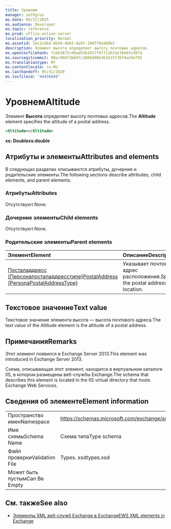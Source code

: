 ```yaml
---
title: Уровнем
manager: sethgros
ms.date: 09/17/2015
ms.audience: Developer
ms.topic: reference
ms.prod: office-online-server
localization_priority: Normal
ms.assetid: 14c2c8bd-db54-4b03-9a97-190ff9e908b3
description: Элемент высота определяет высоту почтовых адресов.
ms.openlocfilehash: 7cbb3872cd0ad53b1617f9f712633e19e6fe397d
ms.sourcegitcommit: 88ec988f2bb67c1866d06b361615f3674a24e795
ms.translationtype: MT
ms.contentlocale: ru-RU
ms.lasthandoff: 05/31/2020
ms.locfileid: "44458840"
---
```

# <a name="altitude"></a><span data-ttu-id="90931-103">Уровнем</span><span class="sxs-lookup"><span data-stu-id="90931-103">Altitude</span></span>

<span data-ttu-id="90931-104">Элемент **Высота** определяет высоту почтовых адресов.</span><span class="sxs-lookup"><span data-stu-id="90931-104">The **Altitude** element specifies the altitude of a postal address.</span></span> 
  
```XML
<Altitude></Altitude>
```

 <span data-ttu-id="90931-105">**xs: Double**</span><span class="sxs-lookup"><span data-stu-id="90931-105">**xs:double**</span></span>
## <a name="attributes-and-elements"></a><span data-ttu-id="90931-106">Атрибуты и элементы</span><span class="sxs-lookup"><span data-stu-id="90931-106">Attributes and elements</span></span>

<span data-ttu-id="90931-107">В следующих разделах описываются атрибуты, дочерние и родительские элементы.</span><span class="sxs-lookup"><span data-stu-id="90931-107">The following sections describe attributes, child elements, and parent elements.</span></span>
  
### <a name="attributes"></a><span data-ttu-id="90931-108">Атрибуты</span><span class="sxs-lookup"><span data-stu-id="90931-108">Attributes</span></span>

<span data-ttu-id="90931-109">Отсутствуют.</span><span class="sxs-lookup"><span data-stu-id="90931-109">None.</span></span>
  
### <a name="child-elements"></a><span data-ttu-id="90931-110">Дочерние элементы</span><span class="sxs-lookup"><span data-stu-id="90931-110">Child elements</span></span>

<span data-ttu-id="90931-111">Отсутствуют.</span><span class="sxs-lookup"><span data-stu-id="90931-111">None.</span></span>
  
### <a name="parent-elements"></a><span data-ttu-id="90931-112">Родительские элементы</span><span class="sxs-lookup"><span data-stu-id="90931-112">Parent elements</span></span>

|<span data-ttu-id="90931-113">**Элемент**</span><span class="sxs-lookup"><span data-stu-id="90931-113">**Element**</span></span>|<span data-ttu-id="90931-114">**Описание**</span><span class="sxs-lookup"><span data-stu-id="90931-114">**Description**</span></span>|
|:-----|:-----|
|[<span data-ttu-id="90931-115">Посталаддресс (Персонапосталаддресстипе)</span><span class="sxs-lookup"><span data-stu-id="90931-115">PostalAddress (PersonaPostalAddressType)</span></span>](postaladdress-personapostaladdresstype.md) <br/> |<span data-ttu-id="90931-116">Указывает почтовый адрес расположения.</span><span class="sxs-lookup"><span data-stu-id="90931-116">Specifies the postal address of the location.</span></span>  <br/> |
   
## <a name="text-value"></a><span data-ttu-id="90931-117">Текстовое значение</span><span class="sxs-lookup"><span data-stu-id="90931-117">Text value</span></span>

<span data-ttu-id="90931-118">Текстовое значение элемента высота — высота почтового адреса.</span><span class="sxs-lookup"><span data-stu-id="90931-118">The text value of the Altitude element is the altitude of a postal address.</span></span>
  
## <a name="remarks"></a><span data-ttu-id="90931-119">Примечания</span><span class="sxs-lookup"><span data-stu-id="90931-119">Remarks</span></span>

<span data-ttu-id="90931-120">Этот элемент появился в Exchange Server 2013.</span><span class="sxs-lookup"><span data-stu-id="90931-120">This element was introduced in Exchange Server 2013.</span></span>
  
<span data-ttu-id="90931-121">Схема, описывающая этот элемент, находится в виртуальном каталоге IIS, в котором размещены веб-службы Exchange.</span><span class="sxs-lookup"><span data-stu-id="90931-121">The schema that describes this element is located in the IIS virtual directory that hosts Exchange Web Services.</span></span>
  
## <a name="element-information"></a><span data-ttu-id="90931-122">Сведения об элементе</span><span class="sxs-lookup"><span data-stu-id="90931-122">Element information</span></span>

|||
|:-----|:-----|
|<span data-ttu-id="90931-123">Пространство имен</span><span class="sxs-lookup"><span data-stu-id="90931-123">Namespace</span></span>  <br/> |https://schemas.microsoft.com/exchange/services/2006/types  <br/> |
|<span data-ttu-id="90931-124">Имя схемы</span><span class="sxs-lookup"><span data-stu-id="90931-124">Schema Name</span></span>  <br/> |<span data-ttu-id="90931-125">Схема типа</span><span class="sxs-lookup"><span data-stu-id="90931-125">Type schema</span></span>  <br/> |
|<span data-ttu-id="90931-126">Файл проверки</span><span class="sxs-lookup"><span data-stu-id="90931-126">Validation File</span></span>  <br/> |<span data-ttu-id="90931-127">Types. xsd</span><span class="sxs-lookup"><span data-stu-id="90931-127">types.xsd</span></span>  <br/> |
|<span data-ttu-id="90931-128">Может быть пустым</span><span class="sxs-lookup"><span data-stu-id="90931-128">Can Be Empty</span></span>  <br/> ||
   
## <a name="see-also"></a><span data-ttu-id="90931-129">См. также</span><span class="sxs-lookup"><span data-stu-id="90931-129">See also</span></span>

- [<span data-ttu-id="90931-130">Элементы XML веб-служб Exchange в Exchange</span><span class="sxs-lookup"><span data-stu-id="90931-130">EWS XML elements in Exchange</span></span>](ews-xml-elements-in-exchange.md)

